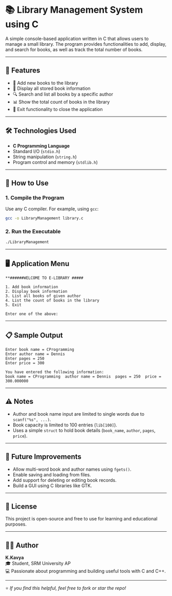 # 📚 Library Management System using C

A simple console-based application written in C that allows users to manage a small library. The program provides functionalities to add, display, and search for books, as well as track the total number of books.

---

## 📌 Features

- 📖 Add new books to the library
- 🧾 Display all stored book information
- 🔍 Search and list all books by a specific author
- 📊 Show the total count of books in the library
- 🚪 Exit functionality to close the application

---

## 🛠️ Technologies Used

- **C Programming Language**
- Standard I/O (`stdio.h`)
- String manipulation (`string.h`)
- Program control and memory (`stdlib.h`)

---

## 🧾 How to Use

### 1. Compile the Program

Use any C compiler. For example, using `gcc`:

```bash
gcc -o LibraryManagement library.c
```

### 2. Run the Executable

```bash
./LibraryManagement
```

---

## 🖥️ Application Menu

```
**######WELCOME TO E-LIBRARY #####

1. Add book information
2. Display book information
3. List all books of given author
4. List the count of books in the library
5. Exit

Enter one of the above:
```

---

## 📋 Sample Output

```
Enter book name = CProgramming
Enter author name = Dennis
Enter pages = 250
Enter price = 300

You have entered the following information:
book name = CProgramming  author name = Dennis  pages = 250  price = 300.000000
```

---

## ⚠️ Notes

- Author and book name input are limited to single words due to `scanf("%s", ...)`.
- Book capacity is limited to 100 entries (`lib[100]`).
- Uses a simple `struct` to hold book details (`book_name`, `author`, `pages`, `price`).

---

## 🚀 Future Improvements

- Allow multi-word book and author names using `fgets()`.
- Enable saving and loading from files.
- Add support for deleting or editing book records.
- Build a GUI using C libraries like GTK.

---

## 📄 License

This project is open-source and free to use for learning and educational purposes.

---

## 🙋‍♀️ Author

**K.Kavya**  
🎓 Student, SRM University AP  
💻 Passionate about programming and building useful tools with C and C++.

---

⭐ *If you find this helpful, feel free to fork or star the repo!*
